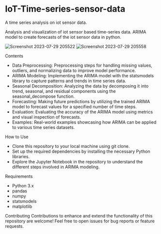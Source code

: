 # IoT-Time-series-sensor-data
A time series analysis on iot sensor data.

Analysis and visualization of iot sensor based time-series data. ARIMA model to create forecasts of the iot sensor data in python.

![Screenshot 2023-07-29 205522](https://github.com/iabhiroop/IoT-Time-series-sensor-data/assets/100859103/1657180b-587e-41a1-ba78-fb557c196468)
![Screenshot 2023-07-29 205558](https://github.com/iabhiroop/IoT-Time-series-sensor-data/assets/100859103/00031b18-c1d9-43a0-a9d1-1a8c35b51e1e)

Contents
- Data Preprocessing: Preprocessing steps for handling missing values, outliers, and normalizing data to improve model performance.
- ARIMA Modeling: Implementing the ARIMA model with the statsmodels library to capture patterns and trends in time series data.
- Seasonal Decomposition: Analyzing the data by decomposing it into trend, seasonal, and residual components using the seasonal_decompose function.
- Forecasting: Making future predictions by utilizing the trained ARIMA model to forecast values for a specified number of time steps.
- Evaluation: Evaluating the accuracy of the ARIMA model using metrics and visual inspection of forecasts.
- Examples: Real-world examples showcasing how ARIMA can be applied to various time series datasets.

How to Use
- Clone this repository to your local machine using git clone.
- Set up the required dependencies by installing the necessary Python libraries.
- Explore the Jupyter Notebook in the repository to understand the different steps involved in ARIMA modeling.

Requirements
- Python 3.x
- pandas
- numpy
- statsmodels
- matplotlib

Contributing
Contributions to enhance and extend the functionality of this repository are welcome! Feel free to open issues for bug reports or feature requests.
